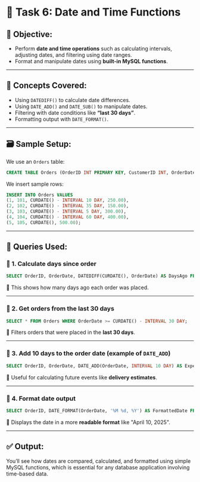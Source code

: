 # 📘 Task 6: Date and Time Functions

## 🎯 Objective:
- Perform **date and time operations** such as calculating intervals, adjusting dates, and filtering using date ranges.
- Format and manipulate dates using **built-in MySQL functions**.

---

## 🧠 Concepts Covered:
- Using `DATEDIFF()` to calculate date differences.
- Using `DATE_ADD()` and `DATE_SUB()` to manipulate dates.
- Filtering with date conditions like **“last 30 days”**.
- Formatting output with `DATE_FORMAT()`.

---

## 🗃️ Sample Setup:

We use an `Orders` table:
```sql
CREATE TABLE Orders (OrderID INT PRIMARY KEY, CustomerID INT, OrderDate DATE, Amount DECIMAL(10,2));
```

We insert sample rows:
```sql
INSERT INTO Orders VALUES 
(1, 101, CURDATE() - INTERVAL 10 DAY, 250.00),
(2, 102, CURDATE() - INTERVAL 35 DAY, 150.00),
(3, 103, CURDATE() - INTERVAL 5 DAY, 300.00),
(4, 104, CURDATE() - INTERVAL 60 DAY, 400.00),
(5, 105, CURDATE(), 500.00);
```

---

## 🧪 Queries Used:

### 🔹 1. Calculate days since order
```sql
SELECT OrderID, OrderDate, DATEDIFF(CURDATE(), OrderDate) AS DaysAgo FROM Orders;
```
📌 This shows how many days ago each order was placed.

---

### 🔹 2. Get orders from the last 30 days
```sql
SELECT * FROM Orders WHERE OrderDate >= CURDATE() - INTERVAL 30 DAY;
```
📌 Filters orders that were placed in the **last 30 days**.

---

### 🔹 3. Add 10 days to the order date (example of `DATE_ADD`)
```sql
SELECT OrderID, OrderDate, DATE_ADD(OrderDate, INTERVAL 10 DAY) AS ExpectedDelivery FROM Orders;
```
📌 Useful for calculating future events like **delivery estimates**.

---

### 🔹 4. Format date output
```sql
SELECT OrderID, DATE_FORMAT(OrderDate, '%M %d, %Y') AS FormattedDate FROM Orders;
```
📌 Displays the date in a more **readable format** like "April 10, 2025".

---

## ✅ Output:
You’ll see how dates are compared, calculated, and formatted using simple MySQL functions, which is essential for any database application involving time-based data.
